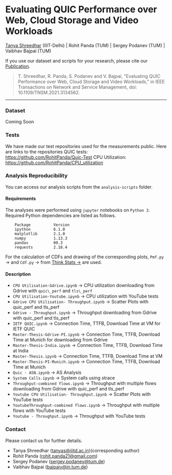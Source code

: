 # Evaluating QUIC Performance over Web, Cloud Storage and Video Workloads

[Tanya Shreedhar](https://www.iiitd.edu.in/~tanyas/) (IIIT-Delhi) | Rohit Panda (TUM) | Sergey Podanev (TUM) | Vaibhav Bajpai (TUM)


If you use our dataset and scripts for your research, please cite our [Publication](https://doi.org/10.1109/INFOCOM41043.2020.9155367).

> T. Shreedhar, R. Panda, S. Podanev and V. Bajpai, "Evaluating QUIC Performance over Web, Cloud Storage and Video Workloads," in IEEE Transactions on Network and Service Management, doi: 10.1109/TNSM.2021.3134562.


---

### Dataset

Coming Soon

### Tests

We have made our test repositories used for the measurements public. Here are links to the repositories
QUIC tests: https://github.com/RohitPanda/Quic-Test
CPU Utilization: https://github.com/RohitPanda/CPU_utilization

### Analysis Reproducibility

You can access our analysis scripts from the `analysis-scripts` folder.

#### Requirements
The analyses were performed using `jupyter` notebooks on `Python 3`.
Required Python dependencies are listed as follows.

        Package          Version
        ipython          6.1.0
        matplotlib       2.1.0
        numpy            1.13.3
        pandas           00.3
        requests         2.18.4

For the calculation of CDFs and drawing of the corresponding plots, `Pmf.py` &rarr; and `Cdf.py` &rarr; from [Think Stats &rarr;](https://greenteapress.com/wp/think-stats-2e/) are used.

#### Description


-  `CPU Utilisation-Gdrive.ipynb` &rarr; CPU utilization downloading from Gdrive with `quic\_perf` and `tls\_perf`
-  `CPU Utilisation-Youtube.ipynb` &rarr; CPU utilization with YouTube tests
-  `Gdrive CPU Utilisation- Throughput.ipynb` &rarr; Scatter Plots with quic\_perf and tls\_perf
-  `Gdrive - Throughput.ipynb` &rarr; Throughput downloading from Gdrive with quic\_perf and tls\_perf
-  `IETF QUIC.ipynb` &rarr; Connection Time, TTFB, Download Time at VM for IETF QUIC
-  `Master-Thesis-Gdrive-PI.ipynb` &rarr; Connection Time, TTFB, Download Time at Munich for downloading from Gdrive
-  `Master-Thesis-India.ipynb` &rarr; Connection Time, TTFB, Download Time at India
-   `Master-Thesis.ipynb` &rarr; Connection Time, TTFB, Download Time at VM
-   `Master-Thesis-PI-Munich.ipynb` &rarr; Connection Time, TTFB, Download Time at Munich
-  `Quic - ASN.ipynb` &rarr; AS Analysis
-  `System Calls.ipynb` &rarr; System calls using strace
-  `Throughput-combined flows.ipynb` &rarr; Throughput with multiple flows downloading from Gdrive with quic\_perf and tls\_perf
-  `Youtube CPU Utilisation- Throughput.ipynb` &rarr; Scatter Plots with YouTube tests
-  `YoutubeThroughput-combined flows.ipynb` &rarr; Throughput with multiple flows with YouTube tests
-  `Youtube - Throughput.ipynb` &rarr; Throughput with YouTube tests


### Contact

Please contact us for further details.

- Tanya Shreedhar (<tanyas@iiitd.ac.in>)(corresponding author)
- Rohit Panda (<rohit.panda21@gmail.com>)
- Sergey Podanev (<sergey.podanev@tum.de>)
- Vaibhav Bajpai (<bajpaiv@in.tum.de>)
